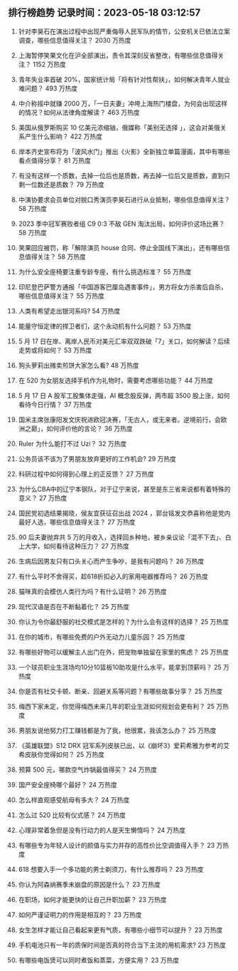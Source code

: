 
## 排行榜趋势 记录时间：2023-05-18 03:12:57
  
  1. 针对李昊石在演出过程中出现严重侮辱人民军队的情节，公安机关已依法立案调查，哪些信息值得关注？ 2030 万热度
    
  2. 上海暂停笑果文化在沪全部演出，责令其深刻反省整改，有哪些信息值得关注？ 1152 万热度
    
  3. 青年失业率首破 20%，国家统计局「将有针对性帮扶」，如何解决青年人就业难问题？ 493 万热度
    
  4. 中介称摇中就赚 2000 万，「一日夫妻」冲垮上海热门楼盘，为何会出现这样的情况？如何从法律角度解读？ 463 万热度
    
  5. 美国从俄罗斯购买 10 亿美元浓缩铀，俄媒称「美别无选择 」，这会对美俄关系产生什么影响？ 422 万热度
    
  6. 岸本齐史宣布将为「波风水门」推出《火影》全新独立单篇漫画，其中有哪些看点值得分享？ 81 万热度
    
  7. 有没有这样一个质数，去掉一位后也是质数，再去掉一位后又是质数，直到只剩一位数还是质数？ 79 万热度
    
  8. 中演协要求会员单位对脱口秀演员李昊石进行从业抵制，哪些信息值得关注？ 58 万热度
    
  9. 2023 季中冠军赛败者组 C9 0:3 不敌 GEN 淘汰出局，如何评价这场比赛？ 58 万热度
    
  10. 笑果回应被罚，称「解除演员 house 合同、停止全国线下演出」，还有哪些信息值得关注？ 58 万热度
    
  11. 为什么安全座椅要注重专龄专座，有什么挑选标准？ 55 万热度
    
  12. 印尼登巴萨警方通报「中国游客巴厘岛遇害事件」，男方将女方杀害后自杀，哪些信息值得关注？ 55 万热度
    
  13. 人类有希望走出银河系吗? 54 万热度
    
  14. 能量守恒定律的捍卫者们，这个永动机有什么问题？ 53 万热度
    
  15. 5 月 17 日在岸、离岸人民币对美元汇率双双跌破「7」关口，如何解读？后续走势或将如何？ 53 万热度
    
  16. 狗头萝莉出摊卖煎饼大家怎么看? 48 万热度
    
  17. 在 520 为女朋友选择手机作为礼物时，需要考虑哪些功能？ 44 万热度
    
  18. 5 月 17 日 A 股军工股集体走强，AI 概念股反弹，两市超 3500 股上涨，如何看待今日行情？ 37 万热度
    
  19. 国米主席张康阳发文庆祝进欧冠决赛，「无古人，或无来者。逆境前行，会欧洲之巅」，如何评价他的言论？ 36 万热度
    
  20. Ruler 为什么能打不过 Uzi？ 32 万热度
    
  21. 公务员该不该为了男朋友放弃更好的工作机会? 29 万热度
    
  22. 科研过程中如何得到心理上的正反馈？ 27 万热度
    
  23. 为什么CBA中的辽宁本钢队，对于辽宁来说，甚至是东三省来说都有着特殊的意义？ 27 万热度
    
  24. 国民党初选结果揭晓，侯友宜获征召出战 2024 ，郭台铭发文恭喜称他是党内最好人选，哪些信息值得关注？ 27 万热度
    
  25. 90 后夫妻抛弃共 5 万的月收入，选择回乡种地，被乡亲议论「混不下去」、白上大学，如何看待这种压力？ 27 万热度
    
  26. 生病后因男友只有口头关心而产生争吵，是我有问题吗？ 26 万热度
    
  27. 有什么平时不舍得买，趁618折扣必入的家用电器推荐吗？ 26 万热度
    
  28. 猫咪真的会模仿人类行为吗？有什么证明？ 26 万热度
    
  29. 现代汉语是否在不断黏着化？ 25 万热度
    
  30. 你认为令你最舒服的社交模式是怎样的？为什么会有这样的选择？ 25 万热度
    
  31. 在你的城市，有哪些免费的户外无动力儿童乐园？ 25 万热度
    
  32. 有哪些好物可以缓解主人出门在外，把宠物单独留在家里的焦虑？ 25 万热度
    
  33. 一个球员职业生涯场均10分10篮板10助攻是什么水平，能拿到顶薪吗？ 25 万热度
    
  34. 你是否有社交卡顿、断亲、回避关系等问题？有哪些故事分享？ 25 万热度
    
  35. 梅西下家未定，你觉得梅西未来几年的职业生涯如何规划会更有利？ 25 万热度
    
  36. 男朋友说他努力打工赚钱都是为了我，他很累，我该怎么办？ 25 万热度
    
  37. 《英雄联盟》S12 DRX 冠军系列皮肤已出，以《崩坏3》爱莉希雅为参考的艾希皮肤你觉得如何？ 25 万热度
    
  38. 预算 500 元，哪款空气炸锅最值得买？ 24 万热度
    
  39. 国产安全座椅哪个最好？ 24 万热度
    
  40. 怎么样直观感受航母有多大？ 24 万热度
    
  41. 怎么过 520 比较有仪式感？ 24 万热度
    
  42. 心理非常着急但是没有行动力的人是天生懒惰吗？ 24 万热度
    
  43. 有哪些专为年轻人设计的颜值与实力并存的高性价比空调值得入手？ 23 万热度
    
  44. 618 想要入手一个多功能的男士剃须刀，有什么推荐吗？ 23 万热度
    
  45. 你认为阿森纳赛季末崩盘的原因是什么？ 23 万热度
    
  46. 在职场，如何才能更快的让自己升职加薪？ 23 万热度
    
  47. 如何严谨证明力的作用是相互的？ 23 万热度
    
  48. 女生怎样才能让自己看起来更有气质，有哪些小细节可以提升？ 23 万热度
    
  49. 手机电池只有一年的质保时间是否真的符合当下主流的用机需求? 23 万热度
    
  50. 有哪些电饭煲可以同时煮饭和蒸菜，方便实用？ 23 万热度
    